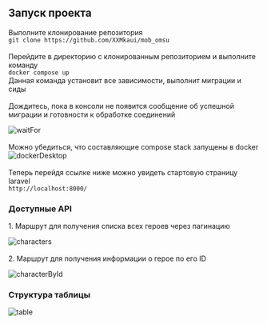 <h2>Запуск проекта</h2>
Выполните клонирование репозитория<br>
<code>git clone https://github.com/XXMkaui/mob_omsu</code>
<br><br>
Перейдите в директорию с клонированным репозиторием и выполните команду<br>
<code>docker compose up</code><br>
Данная команда установит все зависимости, выполнит миграции и сиды
<br><br>
Дождитесь, пока в консоли не появится сообщение об успешной миграции и
готовности к обработке соединений<br>

![waitFor](https://github.com/user-attachments/assets/cb7bdc15-0d7a-4649-bd86-0490bed81da7)
<br><br>
Можно убедиться, что составляющие compose stack запущены в docker<br>
![dockerDesktop](https://github.com/user-attachments/assets/b874ab1d-7e17-436c-8eb6-9768f4b45a3d)
<br><br>
Теперь перейдя ссылке ниже можно увидеть стартовую страницу laravel<br>
<code>http://localhost:8000/</code>

<h3>Доступные API</h3>
1. Маршрут для получения списка всех героев через пагинацию<br>

![characters](https://github.com/user-attachments/assets/dd9f2438-d071-4fb8-be51-73dc576af99e)
<br>
<br>
2. Маршрут для получения информации о герое по его ID<br>

![characterById](https://github.com/user-attachments/assets/a02d53cb-c47f-4175-989e-fbfb9c6dcaf8)

<h3>Структура таблицы</h3>

![table](https://github.com/user-attachments/assets/00498d2b-f678-45a7-8c91-df029b26f406)



